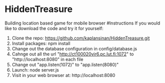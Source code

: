 # HiddenTreasure
Building location based game for mobile browser
#Instructions
If you would like to download the code and try it for yourself:
  1. Clone the repo: https://github.com/kaplansinan/HiddenTreasure.git
  2. Install packages: npm install
  3. Change out the database configuration in config/database.js
  4. Cahnge out all the url "http://ct100020vir6.pc.lut.fi:1072" to "http://localhost:8080" in each file
  5. Change out "app.listen(1072)" to "app.listen(8080)"
  6. Launch: node server.js
  7. Visit in your web browser at: http://localhost:8080
